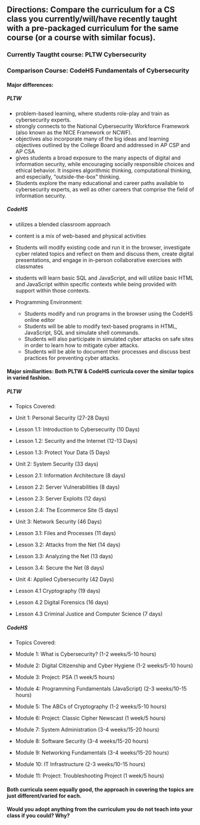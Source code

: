 ## Directions: Compare the curriculum for a CS class you currently/will/have recently taught with a pre-packaged curriculum for the same course (or a course with similar focus).

### Currently Taugtht course: PLTW Cybersecurity

### Comparison Course: CodeHS Fundamentals of Cybersecurity

 #### Major differences:
 
 ##### PLTW
  - problem-based learning, where students role-play and train as cybersecurity experts.
  - strongly connects to the National Cybersecurity Workforce Framework (also known as the NICE Framework or NCWF).
  - objectives also incorporate many of the big ideas and learning objectives outlined by the College Board and addressed in AP CSP and AP CSA
  - gives students a broad exposure to the many aspects of digital and information security, while encouraging socially responsible choices and ethical behavior. It inspires algorithmic thinking, computational thinking, and especially, “outside-the-box” thinking.
  - Students explore the many educational and career paths available to cybersecurity experts, as well as other careers that comprise the field of information security.

 
 ##### CodeHS
  - utilizes a blended classroom approach
  - content is a mix of web-based and physical activities
  - Students will modify existing code and run it in the browser, investigate cyber related topics and reflect on them and discuss them, create digital presentations, and engage in in-person collaborative exercises with classmates
  - students will learn basic SQL and JavaScript, and will utilize basic HTML and JavaScript within specific contexts
while being provided with support within those contexts.

  - Programming Environment:
    -  Students modify and run programs in the browser using the CodeHS online editor
    -  Students will be able to modify text-based programs in HTML, JavaScript, SQL and simulate shell commands.
    -  Students will also participate in simulated cyber attacks on safe sites in order to learn how to mitigate cyber attacks.
    -  Students will be able to document their processes and discuss best practices for preventing cyber attacks.
 
 
 #### Major similiarities: Both PLTW & CodeHS curricula cover the similar topics in varied fashion.

##### PLTW

- Topics Covered:

 - Unit 1: Personal Security (27-28 Days)
  - Lesson 1.1: Introduction to Cybersecurity (10 Days)
  - Lesson 1.2: Security and the Internet (12-13 Days)
  - Lesson 1.3: Protect Your Data (5 Days)
  

 - Unit 2: System Security (33 days)
  - Lesson 2.1: Information Architecture (8 days)
  - Lesson 2.2: Server Vulnerabilities (8 days) 
  - Lesson 2.3: Server Exploits (12 days) 
  - Lesson 2.4: The Ecommerce Site (5 days)

 - Unit 3: Network Security (46 Days)
  - Lesson 3.1: Files and Processes (11 days) 
  - Lesson 3.2: Attacks from the Net (14 days) 
  - Lesson 3.3: Analyzing the Net (13 days) 
  - Lesson 3.4: Secure the Net (8 days)

 - Unit 4: Applied Cybersecurity (42 Days)
  - Lesson 4.1 Cryptography (19 days)
  - Lesson 4.2 Digital Forensics (16 days)
  - Lesson 4.3 Criminal Justice and Computer Science (7 days)
 

##### CodeHS
- Topics Covered:

 - Module 1: What is Cybersecurity? (1-2 weeks/5-10 hours)
 - Module 2: Digital Citizenship and Cyber Hygiene (1-2 weeks/5-10 hours)
 - Module 3: Project: PSA (1 week/5 hours)
 - Module 4: Programming Fundamentals (JavaScript) (2-3 weeks/10-15 hours)
 - Module 5: The ABCs of Cryptography (1-2 weeks/5-10 hours)
 - Module 6: Project: Classic Cipher Newscast (1 week/5 hours)
 - Module 7: System Administration (3-4 weeks/15-20 hours)
 - Module 8: Software Security (3-4 weeks/15-20 hours) 
 - Module 9: Networking Fundamentals (3-4 weeks/15-20 hours)
 - Module 10: IT Infrastructure (2-3 weeks/10-15 hours)
 - Module 11: Project: Troubleshooting Project (1 week/5 hours)

 #### Both curricula seem equally good, the approach in covering the topics are just different/varied for each.
 
 
 
 #### Would you adopt anything from the curriculum you do not teach into your class if you could? Why?
 
 
